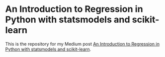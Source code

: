 # An Introduction to Regression in Python with statsmodels and scikit-learn
This is the repository for my Medium post [An Introduction to Regression in Python with statsmodels and scikit-learn](https://levelup.gitconnected.com/an-introduction-to-regression-in-python-with-statsmodels-and-scikit-learn-9f75c748f56e).

